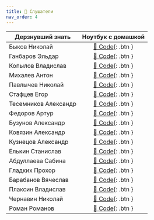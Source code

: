 ```yaml
---
title: 🧠 Слушатели
nav_order: 4
---
```


| Дерзнувший знать     | Ноутбук с домашкой |
|----------------------|:------------------:|
| Быков Николай        | [🐍 Code](https://colab.research.google.com/drive/1h01bDwsUk4_SVn1Byo45Ni7pzCop4-MY?authuser=1){: .btn } |
| Ганбаров Эльдар      | [🐍 Code](https://colab.research.google.com/drive/1-COdwbpaKjEOFhQPKcV3LVUwoJZ54QZm?authuser=1){: .btn } |
| Копылов Владислав    | [🐍 Code](){: .btn } |
| Михалев Антон        | [🐍 Code](https://colab.research.google.com/drive/1tVh2eX1GuTMg_uCX7ObPXFbOROD9Nf20?authuser=1){: .btn } |
| Павлычев Николай     | [🐍 Code](){: .btn } |
| Стафцев Егор         | [🐍 Code](https://colab.research.google.com/drive/1ZeggzTrUz5aH-ot_DzcR99sPUftDcaRh?authuser=1){: .btn } |
| Тесемников Александр | [🐍 Code](){: .btn } |
| Федоров Артур        | [🐍 Code](https://colab.research.google.com/drive/1u3PDltf2twKhGCgzNLbJqhgBX9jqN9mo?authuser=1){: .btn } |
| Бузунов Александр    | [🐍 Code](){: .btn } |
| Ковязин Александр    | [🐍 Code](https://colab.research.google.com/drive/1lHL0p_FoHgUwQ7wyeECqeTdO2iMeLGUo?authuser=1){: .btn } |
| Кузнецов Александр   | [🐍 Code](){: .btn } |
| Елькин Станислав     | [🐍 Code](){: .btn } |
| Абдуллаева Сабина    | [🐍 Code](){: .btn } |
| Гладких Прохор       | [🐍 Code](){: .btn } |
| Барабанов Вячеслав   | [🐍 Code](https://colab.research.google.com/drive/11dptqiDgoVizHOi3AOJX-wcpAOuIXjI0?authuser=1){: .btn } |
| Плаксин Владислав    | [🐍 Code](https://colab.research.google.com/drive/1Tqpu5V6LGxfRWm24lyMZfoxIvRUrdZpp?authuser=1){: .btn } |
| Чернавин Николай     | [🐍 Code](https://colab.research.google.com/drive/1ev7h7o36WwIfOPuGTK8jWBnWM7IF6z6Q?authuser=1){: .btn } |
| Роман Романов        | [🐍 Code](https://colab.research.google.com/drive/1lzjJhkNJmkhJb4Hk_XHTyn-4HCDa8MBx?authuser=1){: .btn } |
